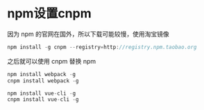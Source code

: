 # npm设置cnpm

因为 npm 的官网在国外，所以下载可能较慢，使用淘宝镜像

```c
npm install -g cnpm --registry=http://registry.npm.taobao.org
```

之后就可以使用 cnpm 替换 npm

```c
npm install webpack -g
cnpm install webpack -g
```

```c
npm install vue-cli -g
cnpm install vue-cli -g
```

